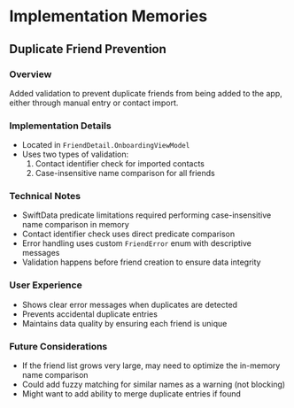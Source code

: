 # Implementation Memories

## Duplicate Friend Prevention

### Overview
Added validation to prevent duplicate friends from being added to the app, either through manual entry or contact import.

### Implementation Details
- Located in `FriendDetail.OnboardingViewModel`
- Uses two types of validation:
  1. Contact identifier check for imported contacts
  2. Case-insensitive name comparison for all friends

### Technical Notes
- SwiftData predicate limitations required performing case-insensitive name comparison in memory
- Contact identifier check uses direct predicate comparison
- Error handling uses custom `FriendError` enum with descriptive messages
- Validation happens before friend creation to ensure data integrity

### User Experience
- Shows clear error messages when duplicates are detected
- Prevents accidental duplicate entries
- Maintains data quality by ensuring each friend is unique

### Future Considerations
- If the friend list grows very large, may need to optimize the in-memory name comparison
- Could add fuzzy matching for similar names as a warning (not blocking)
- Might want to add ability to merge duplicate entries if found 